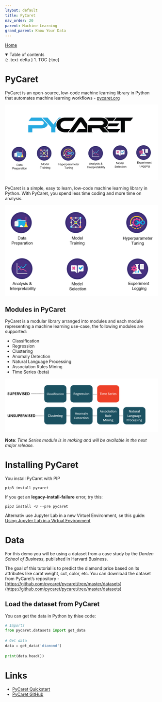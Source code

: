 ```yaml
---
layout: default
title: PyCaret
nav_order: 20
parent: Machine Learning
grand_parent: Know Your Data
---
```


[Home](../modul-4-2.md)

<details open markdown="block">
  <summary>
    Table of contents
  </summary>
  {: .text-delta }
1. TOC
{:toc}
</details>

# PyCaret
PyCaret is an open-source, low-code machine learning library in Python that automates machine learning workflows - [pycaret.org](https://pycaret.org)

![](./image/pycaret.png)

PyCaret is a simple, easy to learn, low-code machine learning library in Python. With PyCaret, you spend less time coding and more time on analysis.

![](./image/pycaret_feauter.png)

## Modules in PyCaret
PyCaret is a modular library arranged into modules and each module representing a machine learning use-case, the following modules are supported:

- Classification
- Regression
- Clustering
- Anomaly Detection
- Natural Language Processing
- Association Rules Mining
- Time Series (beta)

![](./image/pycaret_modules.png)

**Note**: *Time Series module is in making and will be available in the next major release.*

# Installing PyCaret
You install PyCaret with PIP

    pip3 install pycaret

If you get an **legacy-install-failure** error, try this:

    pip3 install -U --pre pycaret

Alternativ use Jupyter Lab in a new Virtuel Environment, se this guide: [Using Jupyter Lab in a Virtual Environment](./Using_Jupyter_Lab_in_Virtual_Environme.md)

# Data
For this demo you will be using a dataset from a case study by the *Darden School of Business*, published in Harvard Business.

The goal of this tutorial is to predict the diamond price based on its attributes like carat weight, cut, color, etc. You can download the dataset from PyCaret’s repository - [https://github.com/pycaret/pycaret/tree/master/datasets](https://github.com/pycaret/pycaret/tree/master/datasets)

## Load the dataset from PyCaret
You can get the data in Python by thise code:

```python
# Imports
from pycaret.datasets import get_data

# Get data
data = get_data('diamond')

print(data.head())
```

# Links
- [PyCaret Quickstart](https://pycaret.gitbook.io/docs/get-started/quickstart)
- [PyCaret GitHub](https://github.com/pycaret/pycaret)